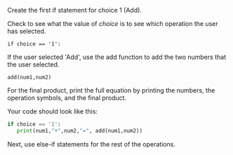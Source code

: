 <!--title={If Add}-->

<!--badges={Python:16,Software Engineering:4}-->

<!--concepts={Functions.mdx, PrintStatements.mdx, Variables.mdx, IfStatements.mdx, BooleanOperators.mdx}-->

Create the first if statement for choice 1 (Add).

Check to see what the value of *choice* is to see which operation the user has selected.

`if choice == '1':`

If the user selected 'Add', use the add function to add the two numbers that the user selected.

`add(num1,num2)`

For the final product, print the full equation by printing the numbers, the operation symbols, and the final product.

Your code should look like this:

```python
if choice == '1':
   print(num1,"+",num2,"=", add(num1,num2))
```



Next, use else-if statements for the rest of the operations.